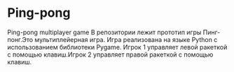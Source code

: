 
# Ping-pong
Ping-pong multiplayer game
В репозитории лежит прототип игры Пинг-понг.Это мультиплейерная игра.
Игра реализована на языке Python с использованием библиотеки Pygame.
Игрок 1 управляет левой ракеткой с помощью клавиш.Игрок 2 управляет правой ракеткой с помощью клавиш.
